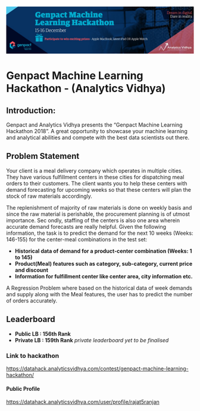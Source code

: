 ![title](gen.jpg)

# Genpact Machine Learning Hackathon - (Analytics Vidhya)

## Introduction: 
Genpact and Analytics Vidhya presents the “Genpact Machine Learning Hackathon 2018”. A great opportunity to showcase your machine learning and analytical abilities and compete with the best data scientists out there.


## Problem Statement
Your client is a meal delivery company which operates in multiple cities. They have various fulfillment centers in these cities for dispatching meal orders to their customers. The client wants you to help these centers with demand forecasting for upcoming weeks so that these centers will plan the stock of raw materials accordingly.

The replenishment of majority of raw materials is done on weekly basis and since the raw material is perishable, the procurement planning is of utmost importance. Sec
ondly, staffing of the centers is also one area wherein accurate demand forecasts are really helpful. Given the following information, the task is to predict the demand for the next 10 weeks (Weeks: 146-155) for the center-meal combinations in the test set:
 

* **Historical data of demand for a product-center combination (Weeks: 1 to 145)**
* **Product(Meal) features such as category, sub-category, current price and discount**
* **Information for fulfillment center like center area, city information etc.**

A Regression Problem where based on the historical data of week demands and supply along with the Meal features, the user has to predict the number of orders accurately.

## Leaderboard
* **Public LB : 156th Rank**
* **Private LB : 159th Rank**
*private leaderboard yet to be finalised*

### Link to hackathon
https://datahack.analyticsvidhya.com/contest/genpact-machine-learning-hackathon/

#### Public Profile
https://datahack.analyticsvidhya.com/user/profile/rajat5ranjan
